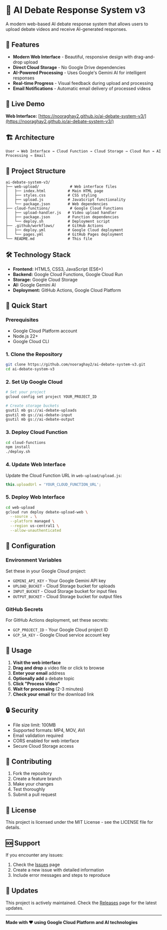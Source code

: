 # 🤖 AI Debate Response System v3

A modern web-based AI debate response system that allows users to upload debate videos and receive AI-generated responses.

## 🌟 Features

- **Modern Web Interface** - Beautiful, responsive design with drag-and-drop upload
- **Direct Cloud Storage** - No Google Drive dependencies
- **AI-Powered Processing** - Uses Google's Gemini AI for intelligent responses
- **Real-time Progress** - Visual feedback during upload and processing
- **Email Notifications** - Automatic email delivery of processed videos

## 🚀 Live Demo

**Web Interface:** [https://nooraghay2.github.io/ai-debate-system-v3/](https://nooraghay2.github.io/ai-debate-system-v3/)

## 🏗️ Architecture

```
User → Web Interface → Cloud Function → Cloud Storage → Cloud Run → AI Processing → Email
```

## 📁 Project Structure

```
ai-debate-system-v3/
├── web-upload/              # Web interface files
│   ├── index.html          # Main HTML page
│   ├── styles.css          # CSS styling
│   ├── upload.js           # JavaScript functionality
│   └── package.json        # Web dependencies
├── cloud-functions/         # Google Cloud Functions
│   ├── upload-handler.js   # Video upload handler
│   ├── package.json        # Function dependencies
│   └── deploy.sh           # Deployment script
├── .github/workflows/      # GitHub Actions
│   ├── deploy.yml          # Google Cloud deployment
│   └── pages.yml           # GitHub Pages deployment
└── README.md               # This file
```

## 🛠️ Technology Stack

- **Frontend:** HTML5, CSS3, JavaScript (ES6+)
- **Backend:** Google Cloud Functions, Google Cloud Run
- **Storage:** Google Cloud Storage
- **AI:** Google Gemini AI
- **Deployment:** GitHub Actions, Google Cloud Platform

## 🚀 Quick Start

### Prerequisites

- Google Cloud Platform account
- Node.js 22+
- Google Cloud CLI

### 1. Clone the Repository

```bash
git clone https://github.com/nooraghay2/ai-debate-system-v3.git
cd ai-debate-system-v3
```

### 2. Set Up Google Cloud

```bash
# Set your project
gcloud config set project YOUR_PROJECT_ID

# Create storage buckets
gsutil mb gs://ai-debate-uploads
gsutil mb gs://ai-debate-input
gsutil mb gs://ai-debate-output
```

### 3. Deploy Cloud Function

```bash
cd cloud-functions
npm install
./deploy.sh
```

### 4. Update Web Interface

Update the Cloud Function URL in `web-upload/upload.js`:

```javascript
this.uploadUrl = 'YOUR_CLOUD_FUNCTION_URL';
```

### 5. Deploy Web Interface

```bash
cd web-upload
gcloud run deploy debate-upload-web \
  --source . \
  --platform managed \
  --region us-central1 \
  --allow-unauthenticated
```

## 🔧 Configuration

### Environment Variables

Set these in your Google Cloud project:

- `GEMINI_API_KEY` - Your Google Gemini API key
- `UPLOAD_BUCKET` - Cloud Storage bucket for uploads
- `INPUT_BUCKET` - Cloud Storage bucket for input files
- `OUTPUT_BUCKET` - Cloud Storage bucket for output files

### GitHub Secrets

For GitHub Actions deployment, set these secrets:

- `GCP_PROJECT_ID` - Your Google Cloud project ID
- `GCP_SA_KEY` - Google Cloud service account key

## 📱 Usage

1. **Visit the web interface**
2. **Drag and drop** a video file or click to browse
3. **Enter your email** address
4. **Optionally add** a debate topic
5. **Click "Process Video"**
6. **Wait for processing** (2-3 minutes)
7. **Check your email** for the download link

## 🔒 Security

- File size limit: 100MB
- Supported formats: MP4, MOV, AVI
- Email validation required
- CORS enabled for web interface
- Secure Cloud Storage access

## 🤝 Contributing

1. Fork the repository
2. Create a feature branch
3. Make your changes
4. Test thoroughly
5. Submit a pull request

## 📄 License

This project is licensed under the MIT License - see the LICENSE file for details.

## 🆘 Support

If you encounter any issues:

1. Check the [Issues](https://github.com/nooraghay2/ai-debate-system-v3/issues) page
2. Create a new issue with detailed information
3. Include error messages and steps to reproduce

## 🔄 Updates

This project is actively maintained. Check the [Releases](https://github.com/nooraghay2/ai-debate-system-v3/releases) page for the latest updates.

---

**Made with ❤️ using Google Cloud Platform and AI technologies** 